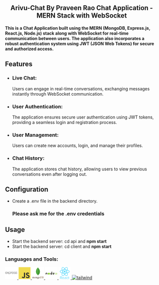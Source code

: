 <h2 align="center">Arivu-Chat By Praveen Rao Chat Application - MERN Stack with WebSocket</h2>

<h4>This is a Chat Application built using the MERN (MongoDB, Express.js, React.js, Node.js) stack along with WebSocket for real-time communication between users. The application also incorporates a robust authentication system using JWT (JSON Web Tokens) for secure and authorized access.</h3>






<h2>Features</h2>
<ul>
  <li> <h3>Live Chat:</h3> <span>Users can engage in real-time conversations, exchanging messages instantly through WebSocket communication.</span> </li>
  <li> <h3>User Authentication:</h3> <span>The application ensures secure user authentication using JWT tokens, providing a seamless login and registration process.</span> </li>
  <li> <h3>User Management: </h3> <span>Users can create new accounts, login, and manage their profiles.</span> </li>
  <li> <h3>Chat History: </h3> <span>The application stores chat history, allowing users to view previous conversations even after logging out.</span> </li>
</ul>

<h2>Configuration</h2>
<ul>
  <li> <span>Create a .env file in the backend directory.</span> </li>
  <h3>Please ask me for the .env credentials</h2>
</ul>

<h2>Usage</h2>
<ul>
  <li> <span>Start the backend server: cd api and <b>npm start</b> </span> </li>
  <li> <span>Start the backend server: cd client and <b>npm start</b> </span> </li>

</ul>

<p align="left">
</p>

<h3 align="left">Languages and Tools:</h3>
<p align="left"> <a href="https://expressjs.com" target="_blank" rel="noreferrer"> <img src="https://raw.githubusercontent.com/devicons/devicon/master/icons/express/express-original-wordmark.svg" alt="express" width="40" height="40"/> </a> <a href="https://developer.mozilla.org/en-US/docs/Web/JavaScript" target="_blank" rel="noreferrer"> <img src="https://raw.githubusercontent.com/devicons/devicon/master/icons/javascript/javascript-original.svg" alt="javascript" width="40" height="40"/> </a> <a href="https://www.mongodb.com/" target="_blank" rel="noreferrer"> <img src="https://raw.githubusercontent.com/devicons/devicon/master/icons/mongodb/mongodb-original-wordmark.svg" alt="mongodb" width="40" height="40"/> </a> <a href="https://nodejs.org" target="_blank" rel="noreferrer"> <img src="https://raw.githubusercontent.com/devicons/devicon/master/icons/nodejs/nodejs-original-wordmark.svg" alt="nodejs" width="40" height="40"/> </a> <a href="https://reactjs.org/" target="_blank" rel="noreferrer"> <img src="https://raw.githubusercontent.com/devicons/devicon/master/icons/react/react-original-wordmark.svg" alt="react" width="40" height="40"/> </a> <a href="https://tailwindcss.com/" target="_blank" rel="noreferrer"> <img src="https://www.vectorlogo.zone/logos/tailwindcss/tailwindcss-icon.svg" alt="tailwind" width="40" height="40"/> </a> </p>

